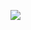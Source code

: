 ![](https://github-readme-stats.vercel.app/api/top-langs/?username=SetyaaMeas&theme=dark&hide_border=true&include_all_commits=true&count_private=true&layout=compact)
